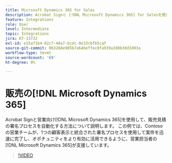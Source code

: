 ```yaml
---
title: Microsoft Dynamics 365 for Sales
description: Acrobat Signと [!DNL Microsoft Dynamics 365] for Salesを使用して、販売見積の署名プロセスを自動化する方法について説明します
feature: Integrations
role: User
level: Intermediate
topic: Integrations
jira: KT-13722
exl-id: e15a71b4-82c7-48a7-bcdc-9e33cbfb5caf
source-git-commit: 063268e985b7a64beffec8fa939a3d8b38d3d03a
workflow-type: tm+mt
source-wordcount: '69'
ht-degree: 0%

---
```


# 販売の[!DNL Microsoft Dynamics 365]

Acrobat Signと営業向け[!DNL Microsoft Dynamics 365]を使用して、販売見積の署名プロセスを自動化する方法について説明します。 この例では、Contosoの営業チームが、1つの顧客表示と統合された署名プロセスを使用して案件を迅速に完了し、オポチュニティをより有効に活用できるように、営業担当者の[!DNL Microsoft Dynamics 365]が支援しています。

>[!VIDEO](https://video.tv.adobe.com/v/3447188?quality=12&learn=on&hidetitle=true&captions=jpn)
